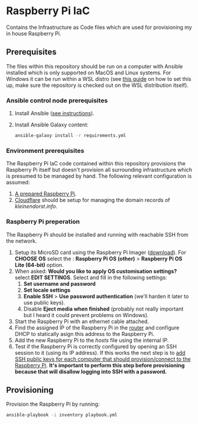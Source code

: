 # Raspberry Pi IaC
Contains the Infrastructure as Code files which are used for provisioning my in house Raspberry Pi.

## Prerequisites
The files within this repository should be run on a computer with Ansible installed which is only supported on MacOS and Linux systems. For Windows it can be run within a WSL distro (see [this guide](https://code.visualstudio.com/docs/remote/wsl-tutorial) on how to set this up, make sure the repository is checked out on the WSL distribution itself).

### Ansible control node prerequisites
1. Install Ansible ([see instructions](https://docs.ansible.com/ansible/latest/installation_guide/intro_installation.html)).
2. Install Ansible Galaxy content:

    ```bash
    ansible-galaxy install -r requirements.yml
    ```

### Environment prerequisites
The Raspberry Pi IaC code contained within this repository provisions the Raspberry Pi itself but doesn't provision all surrounding infrastructure which is presumed to be managed by hand. The following relevant configuration is assumed:

1. [A prepared Raspberry Pi]((#raspberry-pi-preperation)).
3. [Cloudflare](https://dash.cloudflare.com/login) should be setup for managing the domain records of *kleinendorst.info*.

### Raspberry Pi preperation
The Raspberry Pi should be installed and running with reachable SSH from the network.

1. Setup its MicroSD card using the Raspberry Pi Imager ([download](https://www.raspberrypi.com/software/)). For **CHOOSE OS** select the : **Raspberry Pi OS (other)** > **Raspberry Pi OS Lite (64-bit)** option.
2. When asked: **Would you like to apply OS customisation settings?** select **EDIT SETTINGS**. Select and fill in the following settings:
    1. **Set username and password**
    2. **Set locale settings**
    3. **Enable SSH** > **Use password authentication** (we'll harden it later to use public keys).
    4. Disable **Eject media when finished** (probably not really important but I heard it could prevent problems on Windows).
3. Start the Raspberry Pi with an ethernet cable attached.
4. Find the assigned IP of the Raspberry Pi in the [router](http://asusrouter.com/) and configure DHCP to statically asign this address to the Raspberry Pi.
5. Add the new Raspberry Pi to the *hosts* file using the internal IP.
6. Test if the Raspberry Pi is correctly configured by opening an SSH session to it (using its IP address). If this works the next step is to [add SSH public keys for each computer that should provision/connect to the Raspberry Pi](https://linuxhandbook.com/add-ssh-public-key-to-server/). **It's important to perform this step before provisioning because that will disallow logging into SSH with  a password.**

## Provisioning
Provision the Raspberry Pi by running:

```bash
ansible-playbook -i inventory playbook.yml
```
